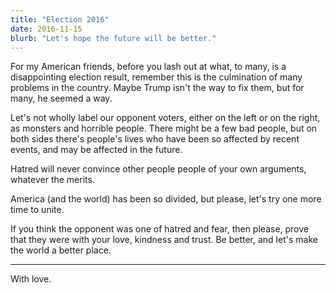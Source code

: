 ```yaml
---
title: "Election 2016"
date: 2016-11-15
blurb: "Let's hope the future will be better."
---
```


For my American friends, before you lash out at what, to many, is a disappointing election result, remember this is the culmination of many problems in the country. Maybe Trump isn't the way to fix them, but for many, he seemed a way.

Let's not wholly label our opponent voters, either on the left or on the right, as monsters and horrible people. There might be a few bad people, but on both sides there's people's lives who have been so affected by recent events, and may be affected in the future.

Hatred will never convince other people people of your own arguments, whatever the merits.

America (and the world) has been so divided, but please, let's try one more time to unite.

If you think the opponent was one of hatred and fear, then please, prove that they were with your love, kindness and trust. Be better, and let's make the world a better place.

---

With love.